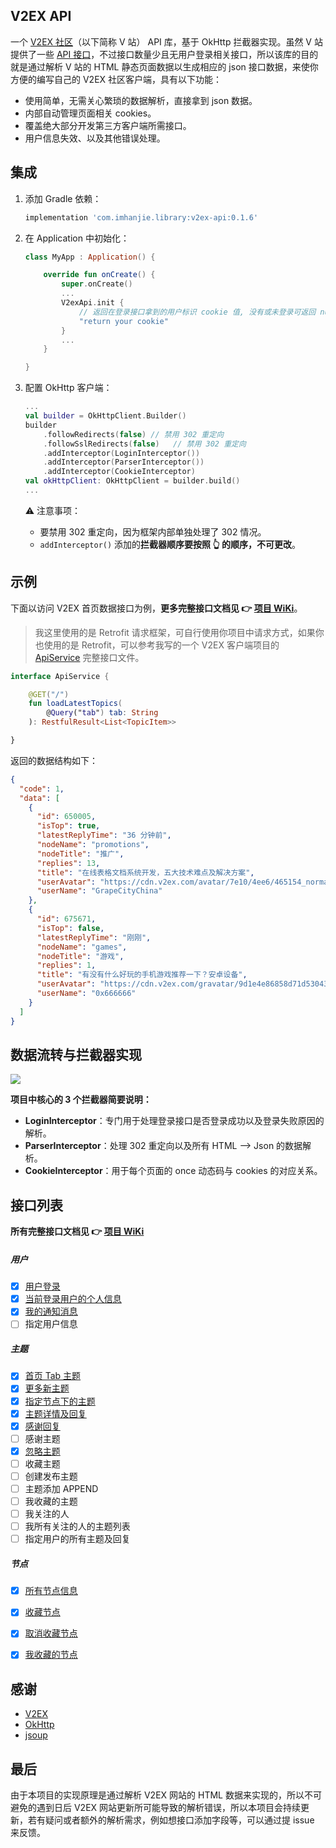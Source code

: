 ## V2EX API

一个 [V2EX 社区](https://v2ex.com/)（以下简称 V 站） API 库，基于 OkHttp 拦截器实现。虽然 V 站提供了一些 [API 接口](https://v2ex.com/p/7v9TEc53)，不过接口数量少且无用户登录相关接口，所以该库的目的就是通过解析 V 站的 HTML 静态页面数据以生成相应的 json 接口数据，来使你方便的编写自己的 V2EX 社区客户端，具有以下功能：

- 使用简单，无需关心繁琐的数据解析，直接拿到 json 数据。
- 内部自动管理页面相关 cookies。
- 覆盖绝大部分开发第三方客户端所需接口。
- 用户信息失效、以及其他错误处理。



## 集成

1. 添加 Gradle 依赖：

   ```groovy
   implementation 'com.imhanjie.library:v2ex-api:0.1.6'
   ```

2. 在 Application 中初始化：

   ``` kotlin
   class MyApp : Application() {
   
       override fun onCreate() {
           super.onCreate()
           ...
           V2exApi.init {
               // 返回在登录接口拿到的用户标识 cookie 值, 没有或未登录可返回 null or ""
               "return your cookie"
           }
           ...
       }
   
   }
   ```

3. 配置 OkHttp 客户端：

   ``` kotlin
   ...
   val builder = OkHttpClient.Builder()
   builder
       .followRedirects(false) // 禁用 302 重定向
       .followSslRedirects(false)	// 禁用 302 重定向
       .addInterceptor(LoginInterceptor())
       .addInterceptor(ParserInterceptor())
       .addInterceptor(CookieInterceptor)
   val okHttpClient: OkHttpClient = builder.build()
   ...
   ```

   ⚠️ 注意事项：

   - 要禁用 302 重定向，因为框架内部单独处理了 302 情况。
   - `addInterceptor()` 添加的**拦截器顺序要按照 👆 的顺序，不可更改**。



## 示例

下面以访问 V2EX 首页数据接口为例，**更多完整接口文档见 👉 [项目 WiKi](https://github.com/imhanjie/android-v2ex-api/wiki)**。

> 我这里使用的是 Retrofit 请求框架，可自行使用你项目中请求方式，如果你也使用的是 Retrofit，可以参考我写的一个 V2EX 客户端项目的 [ApiService](https://github.com/imhanjie/android-v2ex-app/blob/master/app/src/main/java/com/imhanjie/v2ex/api/ApiService.kt) 完整接口文件。

``` kotlin
interface ApiService {

    @GET("/")
    fun loadLatestTopics(
        @Query("tab") tab: String
    ): RestfulResult<List<TopicItem>>

}
```

返回的数据结构如下：

``` json
{
  "code": 1,
  "data": [
    {
      "id": 650005,
      "isTop": true,
      "latestReplyTime": "36 分钟前",
      "nodeName": "promotions",
      "nodeTitle": "推广",
      "replies": 13,
      "title": "在线表格文档系统开发，五大技术难点及解决方案",
      "userAvatar": "https://cdn.v2ex.com/avatar/7e10/4ee6/465154_normal.png?m\u003d1579056398",
      "userName": "GrapeCityChina"
    },
    {
      "id": 675671,
      "isTop": false,
      "latestReplyTime": "刚刚",
      "nodeName": "games",
      "nodeTitle": "游戏",
      "replies": 1,
      "title": "有没有什么好玩的手机游戏推荐一下？安卓设备",
      "userAvatar": "https://cdn.v2ex.com/gravatar/9d1e4e86858d71d530436b6158c2bc79?s\u003d48\u0026d\u003dretro",
      "userName": "0x666666"
    }
  ]
}
```



## 数据流转与拦截器实现

![](https://tva1.sinaimg.cn/large/007S8ZIlgy1gf68wdr1ntj31im0d8acj.jpg)

**项目中核心的 3 个拦截器简要说明：**

- **LoginInterceptor**：专门用于处理登录接口是否登录成功以及登录失败原因的解析。
- **ParserInterceptor**：处理 302 重定向以及所有 HTML --> Json 的数据解析。
- **CookieInterceptor**：用于每个页面的 once 动态码与 cookies 的对应关系。





## 接口列表
**所有完整接口文档见 👉 [项目 WiKi](https://github.com/imhanjie/android-v2ex-api/wiki)**

##### 用户
- [x] [用户登录](https://github.com/imhanjie/android-v2ex-api/wiki/%E7%94%A8%E6%88%B7%E7%99%BB%E5%BD%95)
- [x] [当前登录用户的个人信息](https://github.com/imhanjie/android-v2ex-api/wiki/%E5%BD%93%E5%89%8D%E7%99%BB%E5%BD%95%E7%94%A8%E6%88%B7%E7%9A%84%E4%B8%AA%E4%BA%BA%E4%BF%A1%E6%81%AF)
- [x] [我的通知消息](https://github.com/imhanjie/android-v2ex-api/wiki/%E6%88%91%E7%9A%84%E9%80%9A%E7%9F%A5%E6%B6%88%E6%81%AF)
- [ ] 指定用户信息
##### 主题
- [x] [首页 Tab 主题](https://github.com/imhanjie/android-v2ex-api/wiki/%E9%A6%96%E9%A1%B5%20Tab%20%E4%B8%BB%E9%A2%98)
- [x] [更多新主题](https://github.com/imhanjie/android-v2ex-api/wiki/%E6%9B%B4%E5%A4%9A%E6%96%B0%E4%B8%BB%E9%A2%98)
- [x] [指定节点下的主题](https://github.com/imhanjie/android-v2ex-api/wiki/%E6%8C%87%E5%AE%9A%E8%8A%82%E7%82%B9%E4%B8%8B%E7%9A%84%E4%B8%BB%E9%A2%98)
- [x] [主题详情及回复](https://github.com/imhanjie/android-v2ex-api/wiki/%E4%B8%BB%E9%A2%98%E8%AF%A6%E6%83%85%E5%8F%8A%E5%9B%9E%E5%A4%8D)
- [x] [感谢回复](https://github.com/imhanjie/android-v2ex-api/wiki/%E6%84%9F%E8%B0%A2%E5%9B%9E%E5%A4%8D)
- [ ] 感谢主题
- [x] [忽略主题](https://github.com/imhanjie/android-v2ex-api/wiki/%E5%BF%BD%E7%95%A5%E4%B8%BB%E9%A2%98)
- [ ] 收藏主题
- [ ] 创建发布主题
- [ ] 主题添加 APPEND
- [ ] 我收藏的主题
- [ ] 我关注的人
- [ ] 我所有关注的人的主题列表
- [ ] 指定用户的所有主题及回复
##### 节点
- [x] [所有节点信息](https://github.com/imhanjie/android-v2ex-api/wiki/%E6%89%80%E6%9C%89%E8%8A%82%E7%82%B9%E4%BF%A1%E6%81%AF)
- [x] [收藏节点](https://github.com/imhanjie/android-v2ex-api/wiki/%E6%94%B6%E8%97%8F%E8%8A%82%E7%82%B9)
- [x] [取消收藏节点](https://github.com/imhanjie/android-v2ex-api/wiki/%E5%8F%96%E6%B6%88%E6%94%B6%E8%97%8F%E8%8A%82%E7%82%B9)
- [x] [我收藏的节点](https://github.com/imhanjie/android-v2ex-api/wiki/%E6%88%91%E6%94%B6%E8%97%8F%E7%9A%84%E8%8A%82%E7%82%B9)



## 感谢

- [V2EX](https://v2ex.com/)
- [OkHttp](https://square.github.io/okhttp/)
- [jsoup](https://github.com/jhy/jsoup)



## 最后

由于本项目的实现原理是通过解析 V2EX 网站的 HTML 数据来实现的，所以不可避免的遇到日后 V2EX 网站更新所可能导致的解析错误，所以本项目会持续更新，若有疑问或者额外的解析需求，例如想接口添加字段等，可以通过提 issue 来反馈。

